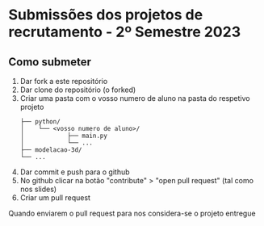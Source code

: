 # Submissões dos projetos de recrutamento - 2º Semestre 2023

## Como submeter

1. Dar fork a este repositório
2. Dar clone do repositório (o forked)
3. Criar uma pasta com o vosso numero de aluno na pasta do respetivo projeto
    ```
    ├── python/
    │    └── <vosso numero de aluno>/
    │            ├── main.py
    │            └── ...
    ├── modelacao-3d/
    └── ...
    ```
4. Dar commit e push para o github
5. No github clicar na botão "contribute" > "open pull request" (tal como nos slides)
6. Criar um pull request

Quando enviarem o pull request para nos considera-se o projeto entregue